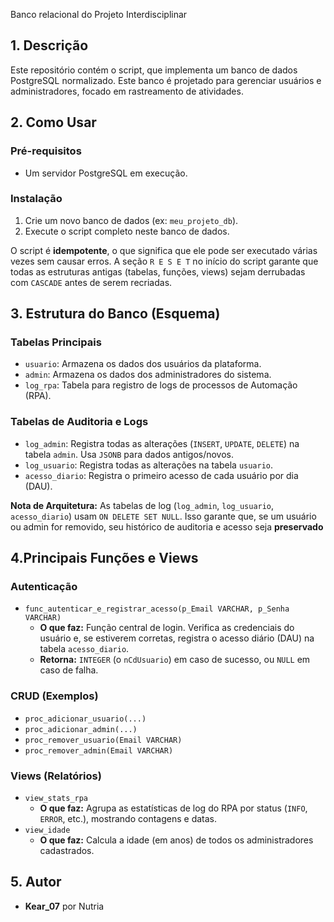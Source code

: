 Banco relacional do Projeto Interdisciplinar

## 1. Descrição

Este repositório contém o script, que implementa um banco de dados PostgreSQL normalizado. Este banco é projetado para gerenciar usuários e administradores, focado em rastreamento de atividades.

## 2. Como Usar

### Pré-requisitos
* Um servidor PostgreSQL em execução.

### Instalação
1.  Crie um novo banco de dados (ex: `meu_projeto_db`).
2.  Execute o script completo neste banco de dados.

O script é **idempotente**, o que significa que ele pode ser executado várias vezes sem causar erros. A seção `R E S E T` no início do script garante que todas as estruturas antigas (tabelas, funções, views) sejam derrubadas com `CASCADE` antes de serem recriadas.

## 3. Estrutura do Banco (Esquema)

### Tabelas Principais
* `usuario`: Armazena os dados dos usuários da plataforma.
* `admin`: Armazena os dados dos administradores do sistema.
* `log_rpa`: Tabela para registro de logs de processos de Automação (RPA).

### Tabelas de Auditoria e Logs
* `log_admin`: Registra todas as alterações (`INSERT`, `UPDATE`, `DELETE`) na tabela `admin`. Usa `JSONB` para dados antigos/novos.
* `log_usuario`: Registra todas as alterações na tabela `usuario`.
* `acesso_diario`: Registra o primeiro acesso de cada usuário por dia (DAU).

**Nota de Arquitetura:** As tabelas de log (`log_admin`, `log_usuario`, `acesso_diario`) usam `ON DELETE SET NULL`. Isso garante que, se um usuário ou admin for removido, seu histórico de auditoria e acesso seja **preservado**

## 4.Principais Funções e Views

### Autenticação
* `func_autenticar_e_registrar_acesso(p_Email VARCHAR, p_Senha VARCHAR)`
    * **O que faz:** Função central de login. Verifica as credenciais do usuário e, se estiverem corretas, registra o acesso diário (DAU) na tabela `acesso_diario`.
    * **Retorna:** `INTEGER` (o `nCdUsuario`) em caso de sucesso, ou `NULL` em caso de falha.

### CRUD (Exemplos)
* `proc_adicionar_usuario(...)`
* `proc_adicionar_admin(...)`
* `proc_remover_usuario(Email VARCHAR)`
* `proc_remover_admin(Email VARCHAR)`

### Views (Relatórios)
* `view_stats_rpa`
    * **O que faz:** Agrupa as estatísticas de log do RPA por status (`INFO`, `ERROR`, etc.), mostrando contagens e datas.
* `view_idade`
    * **O que faz:** Calcula a idade (em anos) de todos os administradores cadastrados.

## 5. Autor

* **Kear_07** por Nutria
